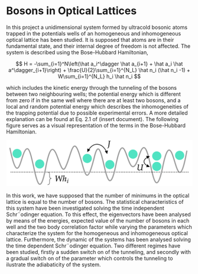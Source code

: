 # Bosons in Optical Lattices
In this project a unidimensional system formed by ultracold bosonic
atoms trapped in the potentials wells of an homogeneous and inhomogeneous
optical lattice has been studied. It is supposed that atoms
are in their fundamental state, and their internal degree of freedom is
not affected. The system is described using the Bose-Hubbard Hamiltonian,

$$ H = -\sum_{i=1}^N\left(\hat a_i^\dagger \hat a_{i+1} + \hat a_i \hat a^\dagger_{i+1}\right) + \frac{U}{2}\sum_{i=1}^{N_L} \hat n_i (\hat n_i -1) + W\sum_{i=1}^{N_L} h_i \hat n_i $$

which includes the kinetic energy through the tunneling of the
bosons between two neighbouring wells; the potential energy which is
different from zero if in the same well where there are at least two bosons,
and a local and random potential energy which describes the inhomogeneities
of the trapping potential due to possible experimental errors. A more detailed explanation can be found at Eq. 2.1 of (insert document). The following figure serves as a visual representation of the terms in the Bose-Hubbard Hamiltonian.

![Schematics for eight bosons in an inhomogeneous optical lattice](https://github.com/Marioherreroglez/Bosons-in-Optical-Lattices/blob/main/Figures/BH_model.png?raw=true)

In this work, we have supposed that the number of minimums
in the optical lattice is equal to the number of bosons. The statistical
characteristics of this system have been investigated solving the time
independent Schr¨odinger equation. To this effect, the eigenvectors have
been analysed by means of the energies, expected value of the number
of bosons in each well and the two body correlation factor while
varying the parameters which characterize the system for the homogeneous
and inhomogeneous optical lattice. Furthermore, the dynamic of
the systems has been analysed solving the time dependent Schr¨odinger
equation. Two different regimes have been studied, firstly a sudden
switch on of the tunneling, and secondly with a gradual switch on of
the parameter which controls the tunneling to ilustrate the adiabaticity
of the system.
